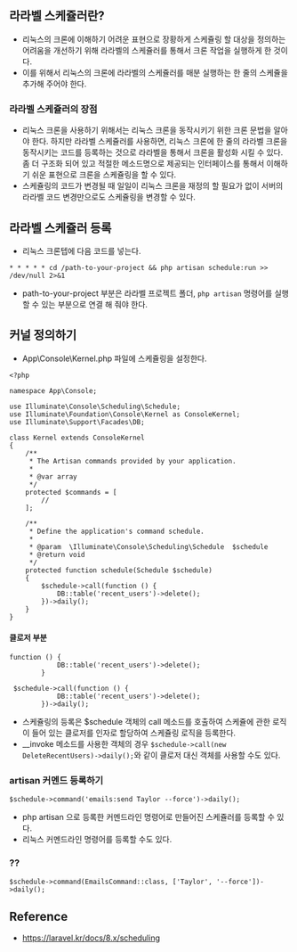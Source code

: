 ## 라라벨 스케쥴러란?
- 리눅스의 크론에 이해하기 어려운 표현으로 장황하게 스케쥴링 할 대상을 정의하는 어려움을 개선하기 위해 라라벨의 스케쥴러를 통해서 크론 작업을 실행하게 한 것이다.
- 이를 위해서 리눅스의 크론에 라라벨의 스케쥴러를 매분 실행하는 한 줄의 스케쥴을 추가해 주어야 한다.

### 라라벨 스케쥴러의 장점
- 리눅스 크론을 사용하기 위해서는 리눅스 크론을 동작시키기 위한 크론 문법을 알아야 한다. 하지만 라라벨 스케쥴러를 사용하면, 리눅스 크론에 한 줄의 라라벨 크론을 동작시키는 코드를 등록하는 것으로 라라벨을 통해서 크론을 활성화 시킬 수 있다. 좀 더 구조화 되어 있고 적절한 메소드명으로 제공되는 인터페이스를 통해서 이해하기 쉬운 표현으로 크론을 스케쥴링을 할 수 있다.
- 스케쥴링의 코드가 변경될 때 일일이 리눅스 크론을 재정의 할 필요가 없이 서버의 라라벨 코드 변경만으로도 스케쥴링을 변경할 수 있다.

## 라라벨 스케쥴러 등록
- 리눅스 크론텝에 다음 코드를 넣는다.
```
* * * * * cd /path-to-your-project && php artisan schedule:run >> /dev/null 2>&1
```
- path-to-your-project 부분은 라라벨 프로젝트 폴더, `php artisan` 명령어를 실행할 수 있는 부분으로 연결 해 줘야 한다.

## 커널 정의하기
- App\Console\Kernel.php 파일에 스케쥴링을 설정한다. 
```
<?php

namespace App\Console;

use Illuminate\Console\Scheduling\Schedule;
use Illuminate\Foundation\Console\Kernel as ConsoleKernel;
use Illuminate\Support\Facades\DB;

class Kernel extends ConsoleKernel
{
    /**
     * The Artisan commands provided by your application.
     *
     * @var array
     */
    protected $commands = [
        //
    ];

    /**
     * Define the application's command schedule.
     *
     * @param  \Illuminate\Console\Scheduling\Schedule  $schedule
     * @return void
     */
    protected function schedule(Schedule $schedule)
    {
        $schedule->call(function () {
            DB::table('recent_users')->delete();
        })->daily();
    }
}
```

#### 클로저 부분
```
function () {
            DB::table('recent_users')->delete();
        }
```

```
 $schedule->call(function () {
            DB::table('recent_users')->delete();
        })->daily();
```
- 스케쥴링의 등록은 $schedule 객체의 call 메소드를 호출하여 스케쥴에 관한 로직이 들어 있는 클로저를 인자로 할당하여 스케쥴링 로직을 등록한다.
- \_\_invoke 메소드를 사용한 객체의 경우 `$schedule->call(new DeleteRecentUsers)->daily();`와 같이 클로저 대신 객체를 사용할 수도 있다.


### artisan 커멘드 등록하기
```
$schedule->command('emails:send Taylor --force')->daily();
```
- php artisan 으로 등록한 커멘드라인 명령어로 만들어진 스케쥴러를 등록할 수 있다.
- 리눅스 커멘드라인 명령어를 등록할 수도 있다.

### ??
```
$schedule->command(EmailsCommand::class, ['Taylor', '--force'])->daily();
```




## Reference
- https://laravel.kr/docs/8.x/scheduling
